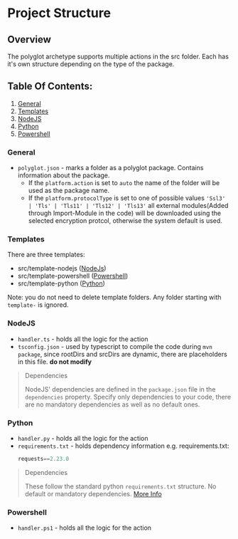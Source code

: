 # Project Structure

## Overview
The polyglot archetype supports multiple actions in the src folder. Each has it's own structure depending on the type of the package.

## Table Of Contents:
1. [General](#general)
2. [Templates](#templates)
3. [NodeJS](#nodejs)
4. [Python](#python)
5. [Powershell](#powershell)

### General
- `polyglot.json` - marks a folder as a polyglot package. Contains information about the package.
    - If the `platform.action` is set to `auto` the name of the folder will be used as the package name.
    - If the `platform.protocolType` is set to one of possible values `'Ssl3' | 'Tls' | 'Tls11' | 'Tls12' | 'Tls13'` all external modules(Added through Import-Module in the code) will be downloaded using the selected encryption protcol, otherwise the system default is used.

### Templates
There are three templates:
* src/template-nodejs ([NodeJs](#nodejs))
* src/template-powershell ([Powershell](#powershell))
* src/template-python ([Python](#python))


Note: you do not need to delete template folders. Any folder starting with `template-` is ignored.

### NodeJS
- `handler.ts` - holds all the logic for the action
- `tsconfig.json` - used by typescript to compile the code during `mvn package`, since rootDirs and srcDirs are dynamic, there are
  placeholders in this file. **do not modify**

> Dependencies
> 
> NodeJS' dependencies are defined in the `package.json` file in the `dependencies` property. Specify only dependencies to 
> your code, there are no mandatory dependencies as well as no default ones.

### Python
- `handler.py` - holds all the logic for the action
- `requirements.txt` - holds dependency information e.g. requirements.txt:
    ```python
    requests==2.23.0
    ```

> Dependencies
>
> These follow the standard python `requirements.txt` structure. No default or mandatory dependencies. [More Info](https://learnpython.com/blog/python-requirements-file/)

### Powershell
- `handler.ps1` - holds all the logic for the action

